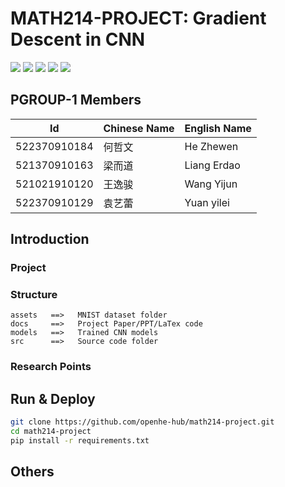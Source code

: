 # MATH214-PROJECT: Gradient Descent in CNN
![](https://img.shields.io/badge/Project-MATH214-red)
![](https://img.shields.io/badge/Lang-Python3.8-cyan)
![](https://img.shields.io/badge/Framework-Pytorch-orange)
![](https://img.shields.io/badge/Model-CNN-blueviolet)
![](https://img.shields.io/badge/CUDA-ENABLED-lightgreen)

## PGROUP-1 Members
| Id           | Chinese Name | English Name |
| ------------ | ------------ | ------------ |
| 522370910184 | 何哲文       | He Zhewen    |
| 521370910163         | 梁而道       | Liang Erdao  |
|     521021910120        | 王逸骏       | Wang Yijun   |
|    522370910129          | 袁艺蕾       | Yuan yilei   |
## Introduction
### Project
### Structure
```
assets   ==>   MNIST dataset folder
docs     ==>   Project Paper/PPT/LaTex code
models   ==>   Trained CNN models
src      ==>   Source code folder
```
### Research Points

## Run & Deploy
```bash
git clone https://github.com/openhe-hub/math214-project.git
cd math214-project
pip install -r requirements.txt
```
## Others
